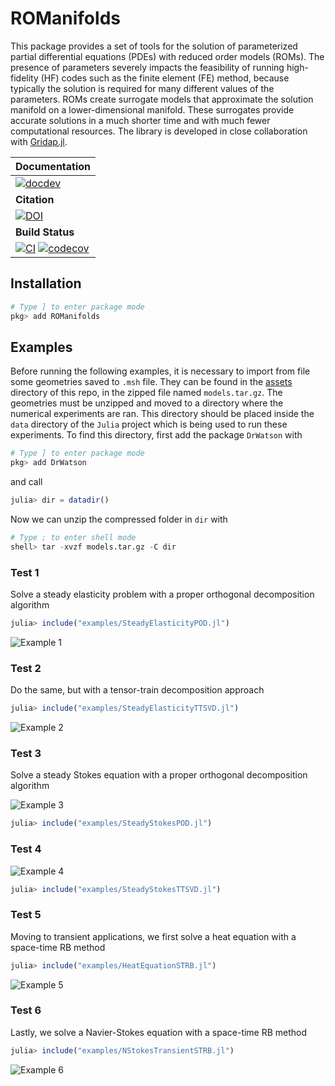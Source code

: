 # ROManifolds

This package provides a set of tools for the solution of parameterized partial differential equations (PDEs) with reduced order models (ROMs). The presence of parameters severely impacts the feasibility of running high-fidelity (HF) codes such as the finite element (FE) method, because typically the solution is required for many different values of the parameters. ROMs create surrogate models that approximate the solution manifold on a lower-dimensional manifold. These surrogates provide accurate solutions in a much shorter time and with much fewer computational resources. The library is developed in close collaboration with [Gridap.jl](https://github.com/gridap/Gridap.jl).

| **Documentation** |
|:------------ |
| [![docdev](https://img.shields.io/badge/docs-dev-blue.svg)](https://nichomueller.github.io/ROManifolds.jl/dev/) |
| **Citation** |
| [![DOI](https://img.shields.io/badge/DOI-10.1016%2Fj.jcp.2022.111162-blue)](https://github.com/nichomueller/rb_julia) |
|**Build Status** |
| [![CI](https://github.com/nichomueller/ROManifolds.jl/workflows/CI/badge.svg)](https://github.com:nichomueller/ROManifolds.jl/actions?query=workflow%3ACI) [![codecov](https://codecov.io/gh/github.com:nichomueller/ROManifolds.jl/branch/main/graph/badge.svg)](https://codecov.io/gh/github.com:nichomueller/ROManifolds.jl) |

## Installation

```julia
# Type ] to enter package mode
pkg> add ROManifolds
```

## Examples

Before running the following examples, it is necessary to import from file some geometries saved to `.msh` file. They can be found in the [assets](https://nichomueller.github.io/ROManifolds.jl/docs/assets) directory of this repo, in the zipped file named `models.tar.gz`. The geometries must be unzipped and moved to a directory where the numerical experiments are ran. This directory should be placed inside the `data` directory of the `Julia` project which is being used to run these experiments. To find this directory, first add the package `DrWatson` with 

```julia
# Type ] to enter package mode
pkg> add DrWatson
```

and call

```julia
julia> dir = datadir()
```

Now we can unzip the compressed folder in `dir` with 

```julia
# Type ; to enter shell mode
shell> tar -xvzf models.tar.gz -C dir
```

### Test 1 

Solve a steady elasticity problem with a proper orthogonal decomposition algorithm

```julia
julia> include("examples/SteadyElasticityPOD.jl")
```
![Example 1](examples/example1.png)

### Test 2

Do the same, but with a tensor-train decomposition approach

```julia
julia> include("examples/SteadyElasticityTTSVD.jl")
```
![Example 2](examples/example2.png)

### Test 3

Solve a steady Stokes equation with a proper orthogonal decomposition algorithm

![Example 3](examples/example3.png)

```julia
julia> include("examples/SteadyStokesPOD.jl")
```

### Test 4 

![Example 4](examples/example4.png)

```julia
julia> include("examples/SteadyStokesTTSVD.jl")
```

### Test 5 

Moving to transient applications, we first solve a heat equation with a space-time RB method

```julia
julia> include("examples/HeatEquationSTRB.jl")
```

![Example 5](examples/example5.png)

### Test 6

Lastly, we solve a Navier-Stokes equation with a space-time RB method

```julia
julia> include("examples/NStokesTransientSTRB.jl")
```

![Example 6](examples/example6.png)